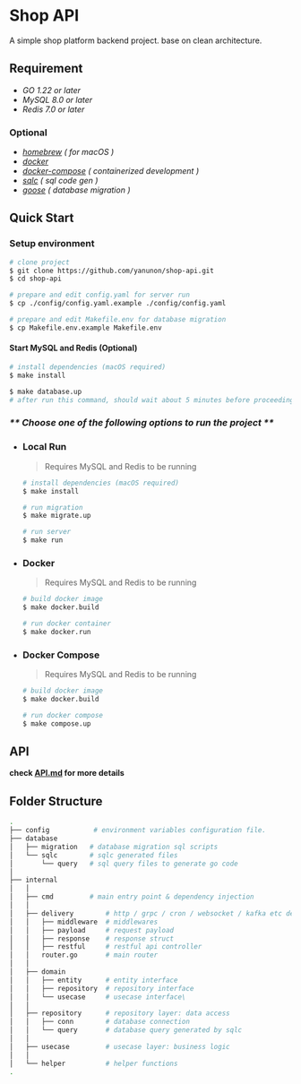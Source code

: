 # Shop API

A simple shop platform backend project. base on clean architecture.

## Requirement

- _GO 1.22 or later_
- _MySQL 8.0 or later_
- _Redis 7.0 or later_

### Optional

- [_homebrew_](https://brew.sh/) _( for macOS )_
- [_docker_](https://docs.docker.com/)
- [_docker-compose_](https://docs.docker.com/compose/) _( containerized development )_
- [_sqlc_](https://github.com/sqlc-dev/sqlc) _( sql code gen )_
- [_goose_](https://github.com/pressly/goose) _( database migration )_

## Quick Start

### Setup environment

```bash
# clone project
$ git clone https://github.com/yanunon/shop-api.git
$ cd shop-api

# prepare and edit config.yaml for server run
$ cp ./config/config.yaml.example ./config/config.yaml

# prepare and edit Makefile.env for database migration
$ cp Makefile.env.example Makefile.env

```

#### Start MySQL and Redis (Optional)

```bash
# install dependencies (macOS required)
$ make install

$ make database.up
# after run this command, should wait about 5 minutes before proceeding to the next step
```

### _** Choose one of the following options to run the project **_

- ### Local Run

  > Requires MySQL and Redis to be running

  ```bash
  # install dependencies (macOS required)
  $ make install

  # run migration
  $ make migrate.up

  # run server
  $ make run
  ```

- ### Docker

  > Requires MySQL and Redis to be running

  ```bash
  # build docker image
  $ make docker.build

  # run docker container
  $ make docker.run
  ```

- ### Docker Compose

  > Requires MySQL and Redis to be running

  ```bash
  # build docker image
  $ make docker.build

  # run docker compose
  $ make compose.up
  ```

## API

**check [API.md](./API.md) for more details**

## Folder Structure

```bash
.
├── config           # environment variables configuration file.
├── database
│   ├── migration   # database migration sql scripts
│   └── sqlc        # sqlc generated files
│       └── query   # sql query files to generate go code
│ 
├── internal
│   │  
│   ├── cmd         # main entry point & dependency injection
│   │  
│   ├── delivery        # http / grpc / cron / websocket / kafka etc delivery
│   │   ├── middleware  # middlewares
│   │   ├── payload     # request payload
│   │   ├── response    # response struct
│   │   ├── restful     # restful api controller
│   │   router.go       # main router
│   │  
│   ├── domain
│   │   ├── entity      # entity interface
│   │   ├── repository  # repository interface
│   │   └── usecase     # usecase interface\
│   │  
│   ├── repository      # repository layer: data access
│   │   ├── conn        # database connection
│   │   └── query       # database query generated by sqlc
│   │  
│   ├── usecase         # usecase layer: business logic
│   │  
│   └── helper          # helper functions
.
```

```

```

